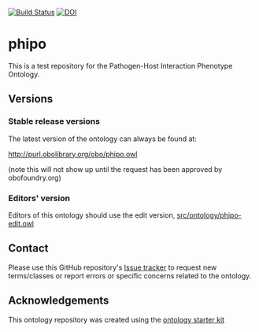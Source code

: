 [![Build Status](https://travis-ci.org/jseager7/phipo.svg?branch=master)](https://travis-ci.org/jseager7/phipo)
[![DOI](https://zenodo.org/badge/13996/jseager7/phipo.svg)](https://zenodo.org/badge/latestdoi/13996/jseager7/phipo)

# phipo

This is a test repository for the Pathogen-Host Interaction Phenotype Ontology.

## Versions

### Stable release versions

The latest version of the ontology can always be found at:

http://purl.obolibrary.org/obo/phipo.owl

(note this will not show up until the request has been approved by obofoundry.org)

### Editors' version

Editors of this ontology should use the edit version, [src/ontology/phipo-edit.owl](src/ontology/phipo-edit.owl)

## Contact

Please use this GitHub repository's [Issue tracker](https://github.com/jseager7/phipo/issues) to request new terms/classes or report errors or specific concerns related to the ontology.

## Acknowledgements

This ontology repository was created using the [ontology starter kit](https://github.com/INCATools/ontology-starter-kit)

